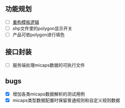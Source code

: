 ## 功能规划
- [ ] [重构模板逻辑](./issues/template.md)
- [ ] shp文件里的polygon显示开关
- [ ] 产品可依polygon进行填色

## 接口封装
- [ ] 服务端处理micaps数据的可执行文件

## bugs
- [x] 增加各类micaps数据解析的测试用例
- [x] micaps类型数据配置时保留普通规则和自定义规则数据
